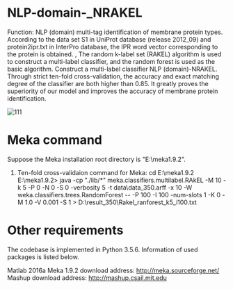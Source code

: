 # NLP-domain-_NRAKEL
Function: NLP (domain) multi-tag identification of membrane protein types. According to the data set S1 in UniProt database (release 2012_09) and protein2ipr.txt in InterPro database, the IPR word vector corresponding to the protein is obtained. , The random k-label set (RAKEL) algorithm is used to construct a multi-label classifier, and the random forest is used as the basic algorithm. Construct a multi-label classifier NLP (domain)-NRAKEL. Through strict ten-fold cross-validation, the accuracy and exact matching degree of the classifier are both higher than 0.85. It greatly proves the superiority of our model and improves the accuracy of membrane protein identification. 

![111](https://user-images.githubusercontent.com/30385256/126054403-c7c60b6e-8f58-4c01-8325-0805df0eecdc.png)

# Meka command
Suppose the Meka installation root directory is "E:\meka1.9.2".

1. Ten-fold cross-validaion command for Meka:
cd E:\meka1.9.2
E:\meka1.9.2> java -cp "./lib/*" meka.classifiers.multilabel.RAkEL -M 10 -k 5 -P 0 -N 0 -S 0 -verbosity 5 -t data\data_350.arff -x 10 -W weka.classifiers.trees.RandomForest -- -P 100 -I 100 -num-slots 1 -K 0 -M 1.0 -V 0.001 -S 1 > D:\result_350\Rakel_ranforest_k5_i100.txt


# Other requirements

The codebase is implemented in Python 3.5.6. Information of used packages is listed below.

   Matlab 2016a
   Meka 1.9.2              download address: http://meka.sourceforge.net/
   Mashup                  download address: http://mashup.csail.mit.edu
